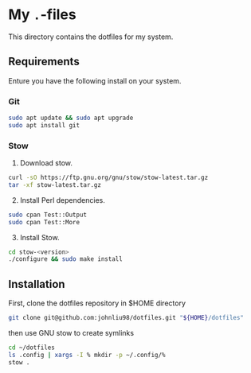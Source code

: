 # My `.`-files

This directory contains the dotfiles for my system.

## Requirements

Enture you have the following install on your system.

### Git

```sh
sudo apt update && sudo apt upgrade
sudo apt install git
```

### Stow

1. Download stow.

```sh
curl -sO https://ftp.gnu.org/gnu/stow/stow-latest.tar.gz
tar -xf stow-latest.tar.gz
```

2. Install Perl dependencies.

```sh
sudo cpan Test::Output
sudo cpan Test::More
```

3. Install Stow.

```sh
cd stow-<version>
./configure && sudo make install
```

## Installation

First, clone the dotfiles repository in $HOME directory

```sh
git clone git@github.com:johnliu98/dotfiles.git "${HOME}/dotfiles"
```

then use GNU stow to create symlinks

```sh
cd ~/dotfiles
ls .config | xargs -I % mkdir -p ~/.config/%
stow .
```
